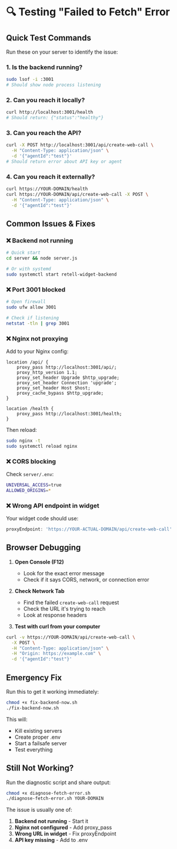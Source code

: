 # 🔍 Testing "Failed to Fetch" Error

## Quick Test Commands

Run these on your server to identify the issue:

### 1. Is the backend running?
```bash
sudo lsof -i :3001
# Should show node process listening
```

### 2. Can you reach it locally?
```bash
curl http://localhost:3001/health
# Should return: {"status":"healthy"}
```

### 3. Can you reach the API?
```bash
curl -X POST http://localhost:3001/api/create-web-call \
  -H "Content-Type: application/json" \
  -d '{"agentId":"test"}'
# Should return error about API key or agent
```

### 4. Can you reach it externally?
```bash
curl https://YOUR-DOMAIN/health
curl https://YOUR-DOMAIN/api/create-web-call -X POST \
  -H "Content-Type: application/json" \
  -d '{"agentId":"test"}'
```

## Common Issues & Fixes

### ❌ Backend not running
```bash
# Quick start
cd server && node server.js

# Or with systemd
sudo systemctl start retell-widget-backend
```

### ❌ Port 3001 blocked
```bash
# Open firewall
sudo ufw allow 3001

# Check if listening
netstat -tln | grep 3001
```

### ❌ Nginx not proxying
Add to your Nginx config:
```nginx
location /api/ {
    proxy_pass http://localhost:3001/api/;
    proxy_http_version 1.1;
    proxy_set_header Upgrade $http_upgrade;
    proxy_set_header Connection 'upgrade';
    proxy_set_header Host $host;
    proxy_cache_bypass $http_upgrade;
}

location /health {
    proxy_pass http://localhost:3001/health;
}
```

Then reload:
```bash
sudo nginx -t
sudo systemctl reload nginx
```

### ❌ CORS blocking
Check `server/.env`:
```bash
UNIVERSAL_ACCESS=true
ALLOWED_ORIGINS=*
```

### ❌ Wrong API endpoint in widget
Your widget code should use:
```javascript
proxyEndpoint: 'https://YOUR-ACTUAL-DOMAIN/api/create-web-call'
```

## Browser Debugging

1. **Open Console (F12)**
   - Look for the exact error message
   - Check if it says CORS, network, or connection error

2. **Check Network Tab**
   - Find the failed `create-web-call` request
   - Check the URL it's trying to reach
   - Look at response headers

3. **Test with curl from your computer**
```bash
curl -v https://YOUR-DOMAIN/api/create-web-call \
  -X POST \
  -H "Content-Type: application/json" \
  -H "Origin: https://example.com" \
  -d '{"agentId":"test"}'
```

## Emergency Fix

Run this to get it working immediately:
```bash
chmod +x fix-backend-now.sh
./fix-backend-now.sh
```

This will:
- Kill existing servers
- Create proper .env
- Start a failsafe server
- Test everything

## Still Not Working?

Run the diagnostic script and share output:
```bash
chmod +x diagnose-fetch-error.sh
./diagnose-fetch-error.sh YOUR-DOMAIN
```

The issue is usually one of:
1. **Backend not running** - Start it
2. **Nginx not configured** - Add proxy_pass
3. **Wrong URL in widget** - Fix proxyEndpoint
4. **API key missing** - Add to .env
